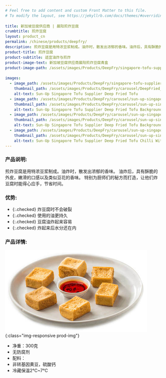 ```yaml
---
# Feel free to add content and custom Front Matter to this file.
# To modify the layout, see https://jekyllrb.com/docs/themes/#overriding-theme-defaults

title: 新加坡豆腐供应商 | 晨阳煎炸豆腐
crumbtitle: 煎炸豆腐
layout: product_cn
permalink: /chinese/products/deepfry/
description: 煎炸豆腐是用特浓豆浆制成。油炸时，散发出浓郁的香味。油炸后，具有酥脆的外皮，嫩滑的口感以及类似豆花的香味。特别为厨师们的秘方而打造，让他们炸豆腐时能得心应手，节省时间。
product-title: 煎炸豆腐
product-subtitle: 适宜油炸与煎炸
product-image-text: 新加坡豆腐供应商晨阳煎炸豆腐青盒
product-image-path: /assets/images/Products/DeepFry/singapore-tofu-supplier-sun-up-deep-fried-tofu.jpg

images:
  - image_path: /assets/images/Products/DeepFry/singapore-tofu-supplier-sun-up-deep-fried-tofu.jpg
    thumbnail_path: /assets/images/Products/DeepFry/carousel/DeepFried_tn.jpg
    alt-text: Sun-Up Singapore Tofu Supplier Deep Fried Tofu
  - image_path: /assets/images/Products/DeepFry/carousel/sun-up-singapore-tofu-supplier-deep-fried-tofu-background-product-with-rice.jpg
    thumbnail_path: /assets/images/Products/DeepFry/carousel/sun-up-singapore-tofu-supplier-deep-fried-tofu-background-product-with-rice_tn.jpg
    alt-text: Sun-Up Singapore Tofu Supplier Deep Fried Tofu Background Product With Rice
  - image_path: /assets/images/Products/DeepFry/carousel/sun-up-singapore-tofu-supplier-deep-fried-tofu-background-with-rice.jpg
    thumbnail_path: /assets/images/Products/DeepFry/carousel/sun-up-singapore-tofu-supplier-deep-fried-tofu-background-with-rice_tn.jpg
    alt-text: Sun-Up Singapore Tofu Supplier Deep Fried Tofu Background With Rice
  - image_path: /assets/images/Products/DeepFry/carousel/sun-up-singapore-tofu-supplier-deep-fried-tofu-chilli-with-product.jpg
    thumbnail_path: /assets/images/Products/DeepFry/carousel/sun-up-singapore-tofu-supplier-deep-fried-tofu-chilli-with-product_tn.jpg
    alt-text: Sun-Up Singapore Tofu Supplier Deep Fried Tofu Chilli With Product
---
```


### 产品说明:
煎炸豆腐是用特浓豆浆制成。油炸时，散发出浓郁的香味。
油炸后，具有酥脆的外皮，嫩滑的口感以及类似豆花的香味。
特别为厨师们的秘方而打造，让他们炸豆腐时能得心应手，节省时间。

### 优势:
- {:.checked} 炸豆腐时不会破裂
- {:.checked} 使用的油更持久
- {:.checked} 豆腐油炸起来容易
- {:.checked} 炸起来后水分还在内

### 产品详情:
![新加坡豆腐供应商晨阳煎炸豆腐盘上](/assets/images/Products/DeepFry/singapore-tofu-supplier-sun-up-deep-fried-tofu-product-thumbnail.jpeg){:class="img-responsive prod-img"}
- 净重：300克
- 无防腐剂
- 配料：
- 非转基因黄豆，硫酸钙
- 冷藏保温2℃~7℃
